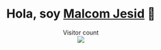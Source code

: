 <div align="center">
<h1 align="center">Hola, soy <a href="https://aristi.dev">Malcom Jesid</a> 👋</h1>
</div>


<p align="center"> 
  <div align="center">Visitor count</div>
  <div align="center">
    <img src="(https://profile-counter.glitch.me/MalcomJesid/count.svg)"/>
  </div> 
</p>

